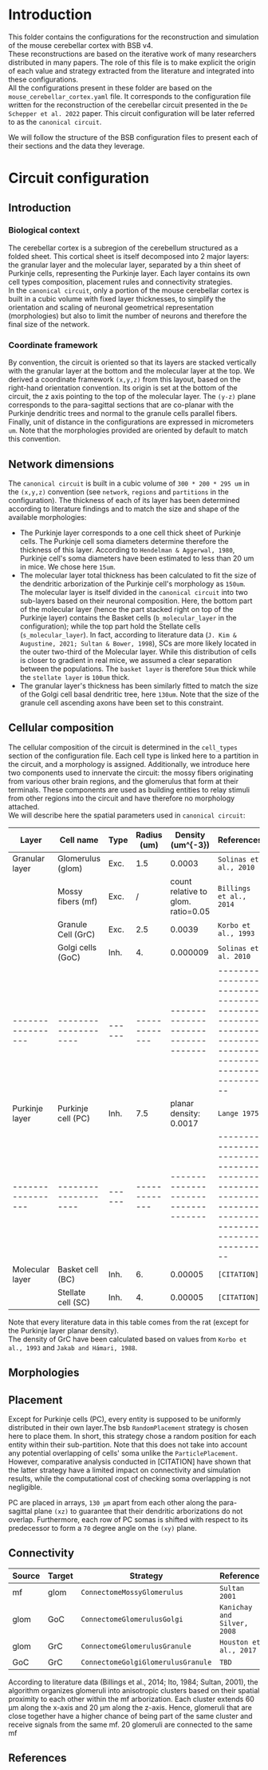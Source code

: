 
# Introduction
This folder contains the configurations for the reconstruction and simulation of the mouse 
cerebellar cortex with BSB v4.\
These reconstructions are based on the iterative work of many researchers distributed in many 
papers.
The role of this file is to make explicit the origin of each value and strategy extracted from 
the literature and integrated into these configurations.\
All the configurations present in these folder are based on the `mouse_cerebellar_cortex.yaml` 
file. It corresponds to the configuration file written for the reconstruction of the cerebellar 
circuit presented in the `De Schepper et al. 2022` paper. This circuit configuration will be later 
referred to as the `canonical circuit`.

We will follow the structure of the BSB configuration files to present each of their sections and 
the data they leverage.

# Circuit configuration
## Introduction
### Biological context
The cerebellar cortex is a subregion of the cerebellum structured as a folded sheet.
This cortical sheet is itself decomposed into 2 major layers: the granular layer and the molecular 
layer, separated by a thin sheet of Purkinje cells, representing the Purkinje layer.
Each layer contains its own cell types composition, placement rules and connectivity strategies.\
In the `canonical circuit`, only a portion of the mouse cerebellar cortex is built in a cubic 
volume with fixed layer thicknesses, to simplify the orientation and scaling of neuronal 
geometrical representation (morphologies) but also to limit the number of neurons and therefore the 
final size of the network.

### Coordinate framework 
By convention, the circuit is oriented so that its layers are stacked vertically with the granular 
layer at the bottom and the molecular layer at the top. We derived a coordinate framework `(x,y,z)` 
from this layout, based on the right-hand orientation convention. Its origin is set at the bottom of
the circuit, the z axis pointing to the top of the molecular layer. The `(y-z)` plane corresponds 
to the para-sagittal sections that are co-planar with the Purkinje dendritic trees and normal to the
granule cells parallel fibers. Finally, unit of distance in the configurations are expressed in 
micrometers `um`. Note that the morphologies provided are oriented by default to match this 
convention.

## Network dimensions
The `canonical circuit` is built in a cubic volume of `300 * 200 * 295 um` in the `(x,y,z)` 
convention (see `network`, `regions` and `partitions` in the configuration). The thickness of each 
of its layer has been determined according to literature findings and to match the size and shape of 
the available morphologies:
- The Purkinje layer corresponds to a one cell thick sheet of Purkinje cells. The Purkinje cell 
soma diameters determine therefore the thickness of this layer. According to 
`Hendelman & Aggerwal, 1980`, Purkinje cell's soma diameters have been estimated to less than 20 um 
in mice. We chose here `15um`.
- The molecular layer total thickness has been calculated to fit the size of the dendritic 
arborization of the Purkinje cell's morphology as `150um`. The molecular layer is itself divided in 
the `canonical circuit` into two sub-layers based on their neuronal composition. 
Here, the bottom part of the molecular layer (hence the part stacked right on top of the Purkinje 
layer) contains the Basket cells (`b_molecular_layer` in the configuration); while the top 
part hold the Stellate cells (`s_molecular_layer`). In fact, according to literature data 
(`J. Kim & Augustine, 2021; Sultan & Bower, 1998`), SCs are more likely located in the outer 
two-third of the Molecular layer. While this distribution of cells is closer to gradient in real 
mice, we assumed a clear separation between the populations. The `basket layer` is therefore `50um` 
thick while the `stellate layer` is `100um` thick.
- The granular layer's thickness has been similarly fitted to match the size of the Golgi cell 
basal dendritic tree, here `130um`. Note that the size of the granule cell ascending axons have been
set to this constraint.

## Cellular composition
The cellular composition of the circuit is determined in the `cell_types` section of the 
configuration file. Each cell type is linked here to a partition in the circuit, and a morphology 
is assigned. Additionally, we introduce here two components used to innervate the circuit: 
the mossy fibers originating from various other brain regions, and the glomerulus that form at their 
terminals. These components are used as building entities to relay stimuli from other regions 
into the circuit and have therefore no morphology attached.\
We will describe here the spatial parameters used in `canonical circuit`:

| Layer             | Cell name            | Type   | Radius (um)   | Density (um^{-3})                   | References                                                                                         |
|-------------------|----------------------|--------|---------------|-------------------------------------|----------------------------------------------------------------------------------------------------|
| Granular layer    | Glomerulus (glom)    | Exc.   | 1.5           | 0.0003                              | `Solinas et al., 2010`                                                                             |
|                   | Mossy fibers (mf)    | Exc.   | /             | count relative to glom. ratio=0.05  | `Billings et al., 2014`                                                                            |
|                   | Granule Cell (GrC)   | Exc.   | 2.5           | 0.0039                              | `Korbo et al., 1993`                                                                               |
|                   | Golgi cells (GoC)    | Inh.   | 4.            | 0.000009                            | `Solinas et al. 2010`                                                                              |
| ----------------- | -------------------- | ------ | ------------- | ----------------------------------- | -------------------------------------------------------------------------------------------------- |
| Purkinje layer    | Purkinje cell (PC)   | Inh.   | 7.5           | planar density: 0.0017              | `Lange 1975`                                                                                       |
| ----------------- | -------------------- | ------ | ------------- | ----------------------------------- | -------------------------------------------------------------------------------------------------- |
| Molecular layer   | Basket cell (BC)     | Inh.   | 6.            | 0.00005                             | `[CITATION]`                                                                                       |
|                   | Stellate cell (SC)   | Inh.   | 4.            | 0.00005                             | `[CITATION]`                                                                                       |


Note that every literature data in this table comes from the rat (except for the Purkinje layer 
planar density).\
The density of GrC have been calculated based on values from `Korbo et al., 1993` 
and `Jakab and Hámari, 1988`.

## Morphologies


## Placement
Except for Purkinje cells (PC), every entity is supposed to be uniformly distributed in their own 
layer.The bsb `RandomPlacement` strategy is chosen here to place them. In short, this strategy chose 
a random position for each entity within their sub-partition. Note that this does not take into 
account any potential overlapping of cells' soma unlike the `ParticlePlacement`. However, 
comparative analysis conducted in [CITATION] have shown that the latter strategy have a limited 
impact on connectivity and simulation results, while the computational cost of checking soma 
overlapping is not negligible.

PC are placed in arrays, `130 μm` apart from each other along the para-sagittal plane `(xz)` to 
guarantee that their dendritic arborizations do not overlap. Furthermore, each row of PC somas is 
shifted with respect to its predecessor to form a `70` degree angle on the `(xy)` plane.

## Connectivity

| Source | Target | Strategy                           | References                  |
|--------|--------|------------------------------------|-----------------------------|
| mf     | glom   | `ConnectomeMossyGlomerulus`        | `Sultan 2001`               |  
| glom   | GoC    | `ConnectomeGlomerulusGolgi`        | `Kanichay and Silver, 2008` |
| glom   | GrC    | `ConnectomeGlomerulusGranule`      | `Houston et al., 2017`      |
| GoC    | GrC    | `ConnectomeGolgiGlomerulusGranule` | `TBD`                       |

According to literature data (Billings et al., 2014; Ito, 1984; Sultan, 2001), the algorithm 
organizes glomeruli into anisotropic clusters based on their spatial proximity to each other within 
the mf arborization. Each cluster extends 60 μm along the x-axis and 20 μm along the z-axis. Hence, 
glomeruli that are close together have a higher chance of being part of the same cluster and receive
signals from the same mf. 20 glomeruli are connected to the same mf

## References
